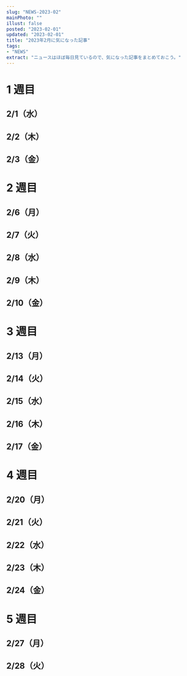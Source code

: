 ```yaml
---
slug: "NEWS-2023-02"
mainPhoto: ""
illust: false
posted: "2023-02-01"
updated: "2023-02-01"
title: "2023年2月に気になった記事"
tags: 
- "NEWS"
extract: "ニュースはほぼ毎日見ているので、気になった記事をまとめておこう。"
---
```

# 1 週目

## 2/1（水）


## 2/2（木）

## 2/3（金）

# 2 週目

## 2/6（月）

## 2/7（火）

## 2/8（水）

## 2/9（木）

## 2/10（金）

# 3 週目

## 2/13（月）

## 2/14（火）

## 2/15（水）

## 2/16（木）

## 2/17（金）

# 4 週目

## 2/20（月）

## 2/21（火）

## 2/22（水）

## 2/23（木）

## 2/24（金）

# 5 週目

## 2/27（月）

## 2/28（火）